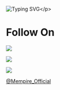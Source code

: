 ![Typing SVG](https://readme-typing-svg.herokuapp.com/?lines=𝗛𝗘𝗬+𝗛𝗢𝗠𝗜𝗘!;𝗜'𝗠+𝗔𝗧𝗛𝗨𝗟!;𝗧𝗛𝗔𝗡𝗞𝗦+𝗧𝗢+𝗩𝗜𝗦𝗜𝗧+𝗠𝗬+𝗚𝗜𝗧𝗛𝗨𝗕+𝗔𝗖𝗖𝗢𝗨𝗡𝗧!;𝗙𝗢𝗟𝗟𝗢𝗪+𝗢𝗡+𝗠𝗬+𝗜𝗡𝗦𝗧𝗚𝗥𝗔𝗠!)</p>

# <b>Follow On</b>



<p align="left">

<a href="https://youtube.com/channel/UCvcYWVbvK85_taVr8cqBwYg"><img src="https://img.shields.io/badge/YouTube-FF0000.svg?style=for-the-badge&logo=YouTube&logoColor=white"></a>

</p>

<p align="left">

<a href="https://t.me/athulx80"><img src="https://img.shields.io/badge/Telegram-2CA5E0?style=for-the-badge&logo=telegram&logoColor=white"></a>

</p>

<p align="left">

<a href="https://instagram.com/_athul.x"><img src="https://img.shields.io/badge/Instagram-E4405F?style=for-the-badge&logo=instagram&logoColor=white"></a>

</p>






<a href="https://t.me/+L8SWfrF_7m04ODZl">@Mempire_Official</a>
